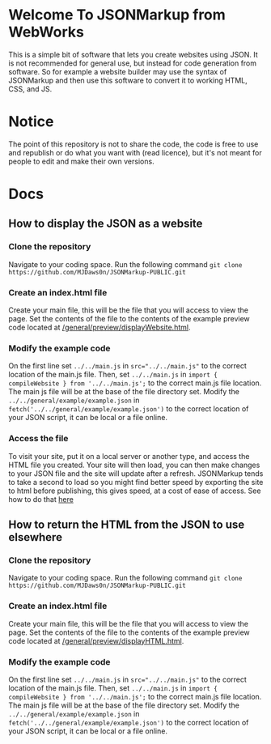 # Welcome To JSONMarkup from WebWorks

This is a simple bit of software that lets you create websites using JSON. It is not recommended for general use, but instead for code generation from software. So for example a website builder may use the syntax of JSONMarkup and then use this software to convert it to working HTML, CSS, and JS.

# Notice

The point of this repository is not to share the code, the code is free to use and republish or do what you want with (read licence), but it's not meant for people to edit and make their own versions.

# Docs
## How to display the JSON as a website
### Clone the repository
Navigate to your coding space. Run the following command
`git clone https://github.com/MJDaws0n/JSONMarkup-PUBLIC.git`

### Create an index.html file
Create your main file, this will be the file that you will access to view the page. Set the contents of the file to the contents of the example preview code located at [/general/preview/displayWebsite.html](https://github.com/MJDaws0n/JSONMarkup-PUBLIC/blob/main/general/preview/displayWebsite.html).

### Modify the example code
On the first line set `../../main.js` in `src="../../main.js"` to the correct location of the main.js file. Then, set `../../main.js` in `import { compileWebsite } from '../../main.js';` to the correct main.js file location. The main js file will be at the base of the file directory set. Modify the `../../general/example/example.json` in `fetch('../../general/example/example.json')` to the correct location of your JSON script, it can be local or a file online.

### Access the file
To visit your site, put it on a local server or another type, and access the HTML file you created. Your site will then load, you can then make changes to your JSON file and the site will update after a refresh. JSONMarkup tends to take a second to load so you might find better speed by exporting the site to html before publishing, this gives speed, at a cost of ease of access. See how to do that [here](#how-to-return-the-html-from-the-json-to-use-elsewhere)

## How to return the HTML from the JSON to use elsewhere
### Clone the repository
Navigate to your coding space. Run the following command
`git clone https://github.com/MJDaws0n/JSONMarkup-PUBLIC.git`

### Create an index.html file
Create your main file, this will be the file that you will access to view the page. Set the contents of the file to the contents of the example preview code located at [/general/preview/displayHTML.html](https://github.com/MJDaws0n/JSONMarkup-PUBLIC/blob/main/general/preview/displayHTML.html).

### Modify the example code
On the first line set `../../main.js` in `src="../../main.js"` to the correct location of the main.js file. Then, set `../../main.js` in `import { compileWebsite } from '../../main.js';` to the correct main.js file location. The main js file will be at the base of the file directory set. Modify the `../../general/example/example.json` in `fetch('../../general/example/example.json')` to the correct location of your JSON script, it can be local or a file online.
